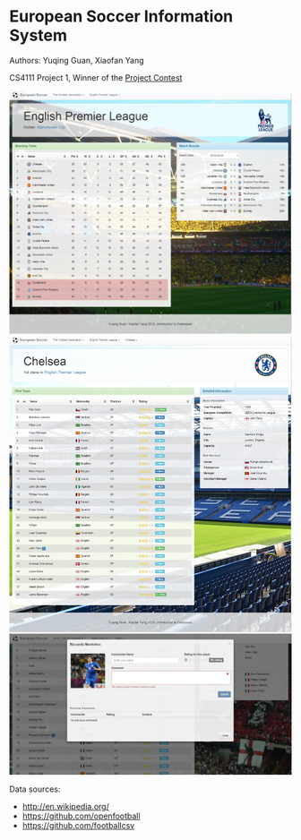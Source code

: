 # European Soccer Information System

Authors: Yuqing Guan, Xiaofan Yang

CS4111 Project 1, Winner of the [Project Contest](http://www.cs.columbia.edu/~biliris/4111/current/contest.html)

![image1](1.png)
![image2](2.png)
![image3](3.png)

Data sources:
  - http://en.wikipedia.org/
  - https://github.com/openfootball
  - https://github.com/footballcsv
